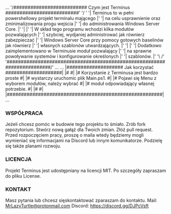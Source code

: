 ...
   '/########################## Czym jest Terminus ##########################\'
  '/                                                                          \'
 '|   Terminus to w pełni powershellowy projekt terminalu mającego             |'
 '|    na celu usprawnienie oraz zminimalizowania progu wejścia                |'
 '|    do administrowania Windows Server Core.                                 |'
 '|                                                                            |'
 '|    W skład tego programu wchodzi kilka modułów pozwalających               |'
 '|    szybciej, wydjaniej administrować jak równierz zabezpieczać             |'
 '|    Windows Server Core przy pomocy gotowych baselinów jak równierz         |'
 '|    własnych szablonów utwardzających.                                      |'
 '|                                                                            |'
 '|   Dodatkowo zaimplementowano w Terminusie moduł pozwalający                |'
 '|   na sprawne powoływanie systemów i konfigurowanie określonych             |'
 '|   szablonów.                                                               |'
  '\                                                                          /'
   '\########################################################################/'
...
...
|#################### Jak korzystać ####################|
|#                                                     #|
|#   Korzystanie z Terminusa jest bardzo proste        #|
|#   wystarczy uruchomic plik Main.ps1.                #|
|#   Pojawi się Menu z wyborem modułów, należy wybrać  #|
|#   moduł odpowiadający własnej potrzebie.            #|
|#                                                     #|
|#######################################################|
...

### WSPÓŁPRACA ###
Jeżeli chcesz pomóc w budowie tego projektu to śmiało. 
Zrób fork repozytorium.
Stwórz nową gałąź dla Twoich zmian.
Złóż pull request.
Przed rozpoczęciem pracy, proszę o maila wtedy będziemy mogli wymieniać się informacjami na Discord lub innym komunikatorze.
Podzielę się także planami rozwoju.

### LICENCJA ###
Projekt Terminus jest udostępniany na licencji MIT. Po szczegóły zapraszam do pliku License.

### KONTAKT ###
Masz pytania lub chcesz sięskontaktować zparaszam do kontaktu.
Mail: MrLazyTurtle@protonmail.com
Discord: https://discord.gg/DJPcVsft
